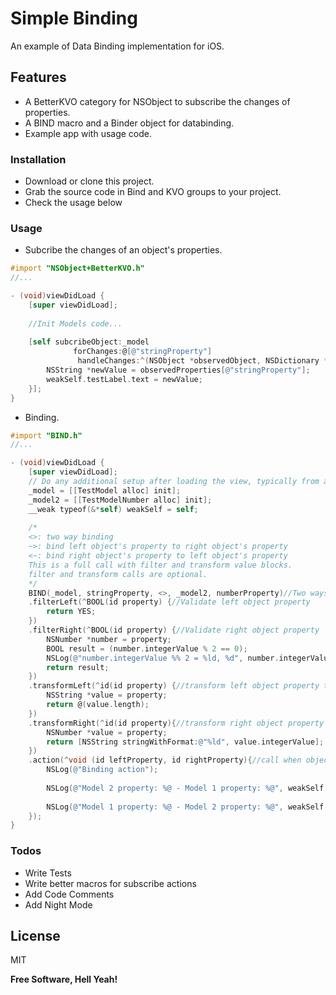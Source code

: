 # Simple Binding
An example of Data Binding implementation for iOS. 


## Features

  - A BetterKVO category for NSObject to subscribe the changes of properties.
  - A BIND macro and a Binder object for databinding.
  - Example app with usage code.

### Installation

- Download or clone this project.
- Grab the source code in Bind and KVO groups to your project.
- Check the usage below


### Usage

* Subcribe the changes of an object's properties.

```objective-c
#import "NSObject+BetterKVO.h"
//...

- (void)viewDidLoad {
    [super viewDidLoad];
    
    //Init Models code...
    
    [self subcribeObject:_model
              forChanges:@[@"stringProperty"]
               handleChanges:^(NSObject *observedObject, NSDictionary *observedProperties) {
        NSString *newValue = observedProperties[@"stringProperty"];
        weakSelf.testLabel.text = newValue;
    }];
}
```

* Binding.

```objective-c
#import "BIND.h"
//...

- (void)viewDidLoad {
    [super viewDidLoad];
    // Do any additional setup after loading the view, typically from a nib.
    _model = [[TestModel alloc] init];
    _model2 = [[TestModelNumber alloc] init];
    __weak typeof(&*self) weakSelf = self;
    
    /*
    <>: two way binding
    ~>: bind left object's property to right object's property
    <~: bind right object's property to left object's property
    This is a full call with filter and transform value blocks. 
    filter and transform calls are optional.
    */
    BIND(_model, stringProperty, <>, _model2, numberProperty)//Two ways binding
    .filterLeft(^BOOL(id property) {//Validate left object property
        return YES;
    })
    .filterRight(^BOOL(id property) {//Validate right object property
        NSNumber *number = property;
        BOOL result = (number.integerValue % 2 == 0);
        NSLog(@"number.integerValue %% 2 = %ld, %d", number.integerValue % 2, result);
        return result;
    })
    .transformLeft(^id(id property) {//transform left object property to new value which will be set to right object property
        NSString *value = property;
        return @(value.length);
    })
    .transformRight(^id(id property){//transform right object property to new value which will be set to left object property
        NSNumber *value = property;
        return [NSString stringWithFormat:@"%ld", value.integerValue];
    })
    .action(^void (id leftProperty, id rightProperty){//call when objects' properties changed. These are raw properties
        NSLog(@"Binding action");
        
        NSLog(@"Model 2 property: %@ - Model 1 property: %@", weakSelf.model2.numberProperty, weakSelf.model.stringProperty);
        
        NSLog(@"Model 1 property: %@ - Model 2 property: %@", weakSelf.model.stringProperty, weakSelf.model2.numberProperty);
    });
}
```


### Todos

 - Write Tests
 - Write better macros for subscribe actions
 - Add Code Comments
 - Add Night Mode

License
----

MIT


**Free Software, Hell Yeah!**

